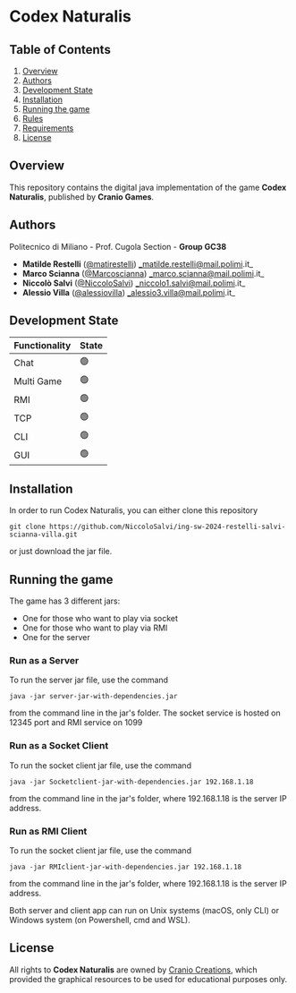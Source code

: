 # Codex Naturalis

## Table of Contents
1. [Overview](#Overview)
2. [Authors](#Authors)
3. [Development State](#Development-State)
4. [Installation](#Installation)
5. [Running the game](#Running-the-game)
6. [Rules](#Rules)
7. [Requirements](#Requirements)
8. [License](#License)
## Overview
This repository contains the digital java implementation of the game **Codex Naturalis**, published by **Cranio Games**.

## Authors
Politecnico di Miliano - Prof. Cugola Section - **Group GC38** 
-  **Matilde Restelli**   ([@matirestelli](https://github.com/matirestelli)) _matilde.restelli@mail.polimi.it_
-  **Marco Scianna** ([@Marcoscianna](https://github.com/Marcoscianna)) _marco.scianna@mail.polimi.it_
-  **Niccolò Salvi** ([@NiccoloSalvi](https://github.com/NiccoloSalvi)) _niccolo1.salvi@mail.polimi.it_
- **Alessio Villa** ([@alessiovilla](https://github.com/alessiovilla)) _alessio3.villa@mail.polimi.it_

## Development State

| Functionality   | State          |
|-----------------|----------------|
| Chat            | :green_circle: |
| Multi Game      | :green_circle: |
| RMI             | :green_circle: |
| TCP             | :green_circle: |
| CLI             | :green_circle: |
| GUI             | :green_circle: |
## Installation
In order to run Codex Naturalis, you can either clone this repository
```
git clone https://github.com/NiccoloSalvi/ing-sw-2024-restelli-salvi-scianna-villa.git
```
or just download the jar file.
## Running the game
The game has 3 different jars:

- One for those who want to play via socket
- One for those who want to play via RMI
- One for the server

### Run as a Server
To run the server jar file, use the command
```
java -jar server-jar-with-dependencies.jar
```
from the command line in the jar's folder. The socket service is hosted on 12345 port and RMI service on 1099

### Run as a Socket Client
To run the socket client jar file, use the command
```
java -jar Socketclient-jar-with-dependencies.jar 192.168.1.18
```
from the command line in the jar's folder, where 192.168.1.18 is the server IP address.

### Run as RMI Client
To run the socket client jar file, use the command
```
java -jar RMIclient-jar-with-dependencies.jar 192.168.1.18
```
from the command line in the jar's folder, where 192.168.1.18 is the server IP address.

Both server and client app can run on Unix systems (macOS, only CLI) or Windows system (on Powershell, cmd and WSL).

## License
All rights to **Codex Naturalis** are owned by [Cranio Creations](https://www.craniocreations.it/),  which provided the graphical resources to be used for educational purposes only.
